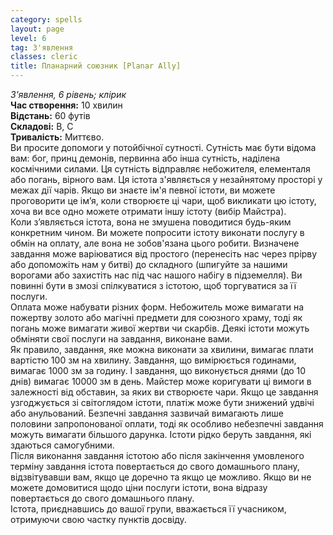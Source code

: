 ```yaml
---
category: spells
layout: page
level: 6
tag: З'явлення
classes: cleric
title: Планарний союзник [Planar Ally]
---
```


_З'явлення, 6 рівень; клірик_   
**Час створення:** 10 хвилин  
**Відстань:** 60 футів  
**Складові:** В, С  
**Тривалість:** Миттєво.  
Ви просите допомоги у потойбічної сутності. Сутність має бути відома вам: бог, принц демонів, первинна або інша сутність, наділена космічними силами. Ця сутність відправляє небожителя, елементаля або погань, вірного вам. Ця істота з'являється у незайнятому просторі у межах дії чарів. Якщо ви знаєте ім'я певної істоти, ви можете проговорити це імʼя, коли створюєте ці чари, щоб викликати цю істоту, хоча ви все одно можете отримати іншу істоту (вибір Майстра).    
Коли з’являється істота, вона не змушена поводитися будь-яким конкретним чином. Ви можете попросити істоту виконати послугу в обмін на оплату, але вона не зобов'язана цього робити. Визначене завдання може варіюватися від простого (перенесіть нас через прірву або допоможіть нам у битві) до складного (шпигуйте за нашими ворогами або захистіть нас під час нашого набігу в підземелля). Ви повинні бути в змозі спілкуватися з істотою, щоб торгуватися за її послуги.    
Оплата може набувати різних форм. Небожитель може вимагати на пожертву золото або магічні предмети для союзного храму, тоді як погань може вимагати живої жертви чи скарбів. Деякі істоти можуть обміняти свої послуги на завдання, виконане вами.    
Як правило, завдання, яке можна виконати за хвилини, вимагає плати вартістю 100 зм на хвилину. Завдання, що вимірюється годинами, вимагає 1000 зм за годину. І завдання, що виконується днями (до 10 днів) вимагає 10000 зм в день. Майстер може коригувати ці вимоги в залежності від обставин, за яких ви створюєте чари. Якщо це завдання узгоджується зі світоглядом істоти, платіж може бути знижений удвічі або анульований. Безпечні завдання зазвичай вимагають лише половини запропонованої оплати, тоді як особливо небезпечні завдання можуть вимагати більшого дарунка. Істоти рідко беруть завдання, які здаються самогубними.    
Після виконання завдання істотою або після закінчення умовленого терміну завдання істота повертається до свого домашнього плану, відзвітувавши вам, якщо це доречно та якщо це можливо. Якщо ви не можете домовитися щодо ціни послуги істоти, вона відразу повертається до свого домашнього плану.    
Істота, приєднавшись до вашої групи, вважається її учасником, отримуючи свою частку пунктів досвіду. 
